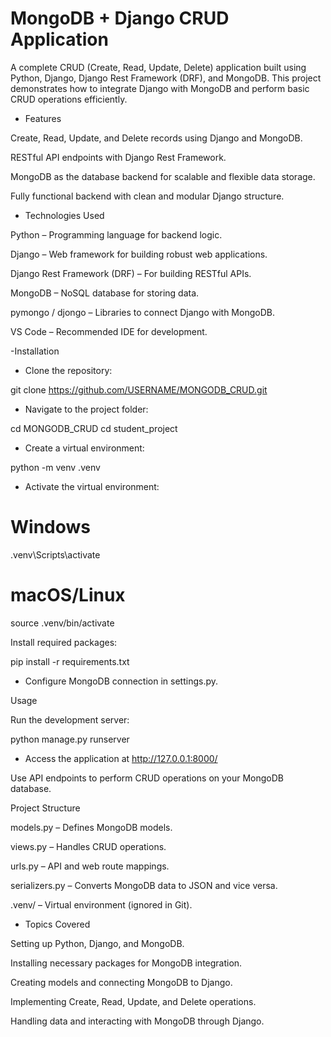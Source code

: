 # MongoDB + Django CRUD Application

A complete CRUD (Create, Read, Update, Delete) application built using Python, Django, Django Rest Framework (DRF), and MongoDB. This project demonstrates how to integrate Django with MongoDB and perform basic CRUD operations efficiently.

- Features

Create, Read, Update, and Delete records using Django and MongoDB.

RESTful API endpoints with Django Rest Framework.

MongoDB as the database backend for scalable and flexible data storage.

Fully functional backend with clean and modular Django structure.

- Technologies Used

Python – Programming language for backend logic.

Django – Web framework for building robust web applications.

Django Rest Framework (DRF) – For building RESTful APIs.

MongoDB – NoSQL database for storing data.

pymongo / djongo – Libraries to connect Django with MongoDB.

VS Code – Recommended IDE for development.

-Installation

- Clone the repository:

git clone https://github.com/USERNAME/MONGODB_CRUD.git


- Navigate to the project folder:

cd MONGODB_CRUD
cd student_project


- Create a virtual environment:

python -m venv .venv


- Activate the virtual environment:

# Windows
.venv\Scripts\activate

# macOS/Linux
source .venv/bin/activate


Install required packages:

pip install -r requirements.txt


- Configure MongoDB connection in settings.py.

Usage

Run the development server:

python manage.py runserver


- Access the application at http://127.0.0.1:8000/

Use API endpoints to perform CRUD operations on your MongoDB database.

Project Structure

models.py – Defines MongoDB models.

views.py – Handles CRUD operations.

urls.py – API and web route mappings.

serializers.py – Converts MongoDB data to JSON and vice versa.

.venv/ – Virtual environment (ignored in Git).

- Topics Covered

Setting up Python, Django, and MongoDB.

Installing necessary packages for MongoDB integration.

Creating models and connecting MongoDB to Django.

Implementing Create, Read, Update, and Delete operations.

Handling data and interacting with MongoDB through Django.

